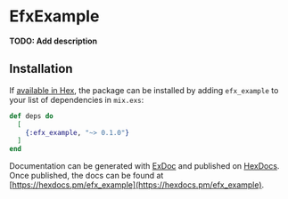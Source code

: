 # EfxExample

**TODO: Add description**

## Installation

If [available in Hex](https://hex.pm/docs/publish), the package can be installed
by adding `efx_example` to your list of dependencies in `mix.exs`:

```elixir
def deps do
  [
    {:efx_example, "~> 0.1.0"}
  ]
end
```

Documentation can be generated with [ExDoc](https://github.com/elixir-lang/ex_doc)
and published on [HexDocs](https://hexdocs.pm). Once published, the docs can
be found at [https://hexdocs.pm/efx_example](https://hexdocs.pm/efx_example).

